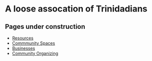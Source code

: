 # A loose assocation of Trinidadians


## Pages under construction
* [Resources](http://graybrooks.com/tobago/resources)
* [Commmunity Spaces](http://graybrooks.com/tobago/community-spaces)
* [Businesses](http://graybrooks.com/tobago/businesses)
* [Community Organizing](http://graybrooks.com/tobago/community-organizing)


